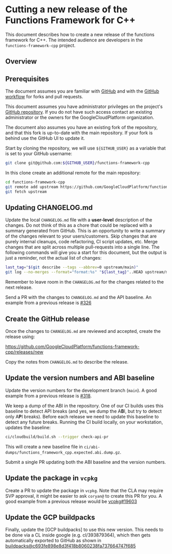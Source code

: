 # Cutting a new release of the Functions Framework for C++

This document describes how to create a new release of the functions framework
for C++. The intended audience are developers in the `functions-framework-cpp`
project.

[GitHub repository]: https://github.com/GoogleCloudPlatform/functions-framework-cpp
[GitHub workflow]: https://github.com/googleapis/google-cloud-cpp/blob/main/doc/contributor/howto-guide-forks-and-pull-requests.md
[#326]: https://github.com/GoogleCloudPlatform/functions-framework-cpp/pull/326
[#318]: https://github.com/GoogleCloudPlatform/functions-framework-cpp/pull/318
[GCP builpacks]: https://github.com/GoogleCloudPlatform/buildpacks/
[vcpkg#19603]: https://github.com/microsoft/vcpkg/pull/19603
[buildpacks@c693fe898e8d3f418b8060238fa737664747f685]: https://github.com/GoogleCloudPlatform/buildpacks/commit/c693fe898e8d3f418b8060238fa737664747f685

## Overview

## Prerequisites

The document assumes you are familiar with [GitHub](https://github.com) and with
the [GitHub workflow] for forks and pull requests.

This document assumes you have administrator privileges on the
project's [GitHub repository]. If you do not have such access contact an
existing administrator or the owners for the GoogleCloudPlatform organization.

The document also assumes you have an existing fork of the repository, and that
this fork is up-to-date with the main repository. If your fork is behind use the
GitHub UI to update it.

Start by cloning the repository, we will use `${GITHUB_USER}` as a variable that
is set to your GitHub username:

```sh
git clone git@github.com:${GITHUB_USER}/functions-framework-cpp
```

In this clone create an additional remote for the main repository:

```sh
cd functions-framework-cpp
git remote add upstream https://github.com/GoogleCloudPlatform/functions-framework-cpp
git fetch upstream
```

## Updating CHANGELOG.md

Update the local `CHANGELOG.md` file with a **user-level** description of the
changes. Do not think of this as a chore that could be replaced with a summary
generated from GitHub. This is an opportunity to write a summary of the changes
relevant to your users/customers. Skip changes that are purely internal
cleanups, code refactoring, CI script updates, etc. Merge changes that are split
across multiple pull-requests into a single line. The following commands will
give you a start for this document, but the output is just a reminder, not the
actual list of changes:

```sh
last_tag="$(git describe --tags --abbrev=0 upstream/main)"
git log --no-merges --format="format:%s" "${last_tag}"..HEAD upstream/main | grep -E -v '^(refactor|cleanup|ci)'
```

Remember to leave room in the `CHANGELOG.md` for the changes related to the next
release.

Send a PR with the changes to `CHANGELOG.md` and the API baseline. An example
from a previous release is [#326]

## Create the GitHub release

Once the changes to `CHANGELOG.md` are reviewed and accepted, create the release
using:

https://github.com/GoogleCloudPlatform/functions-framework-cpp/releases/new

Copy the notes from `CHANGELOG.md` to describe the release.

## Update the version numbers and ABI baseline

Update the version numbers for the development branch (`main`). A good example
from a previous release is [#318].

We keep a dump of the ABI in the repository. One of our CI builds uses this
baseline to detect API breaks (and yes, we dump the A**B**I, but try to detect
only A**P**I breaks). Before each release we need to update this baseline to
detect any future breaks. Running the CI build locally, on your workstation,
updates the baseline:

```sh
ci/cloudbuild/build.sh --trigger check-api-pr
```

This will create a new baseline file
in `ci/abi-dumps/functions_framework_cpp.expected.abi.dump.gz`.

Submit a single PR updating both the ABI baseline and the version numbers.

## Update the package in `vcpkg`

Create a PR to update the package in `vcpkg`. Note that the CLA may require SVP
approval, it might be easier to ask `coryan@` to create this PR for you. A good
example from a previous release would be [vcpkg#19603]

## Update the GCP buildpacks

Finally, update the [GCP buildpacks] to use this new version. This needs to be
done via a CL inside google (e.g. cl/393879364), which then gets automatically
exported to GitHub as shown in
[buildpacks@c693fe898e8d3f418b8060238fa737664747f685]
